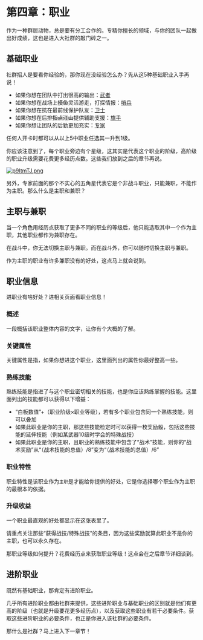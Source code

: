 # 第四章：职业

作为一种群居动物，总是要有分工合作的。专精你擅长的领域，与你的团队一起做出好成绩，这也是进入大社群的敲门砖之一。

## 基础职业

社群招人是要看你经验的，那你现在没经验怎么办？先从这5种基础职业入手再说！

* 如果你想在团队中打出很高的输出：<a href="../../data/social/basicJob/Warrior" target="_blank">武者</a>
* 如果你想在战场上<del>摸鱼</del>灵活游走，打探情报：<a href="../../data/social/basicJob/Sentinel" target="_blank">哨兵</a>
* 如果你想在抗在最前线保护队友：<a href="../../data/social/basicJob/Guard" target="_blank">卫士</a>
* 如果你想在后排<del>指点江山</del>提供辅助支援：<a href="../../data/social/basicJob/Standard-bearer" target="_blank">旗手</a>
* 如果你想让团队的后勤更加充实：<a href="../../data/social/basicJob/Specialist" target="_blank">专家</a>

任何人开卡时都可以从以上5中职业任选其一升到1级。

你应该注意到了，每个职业旁边有个星级，这其实是代表这个职业的阶级，高阶级的职业升级需要花费更多经历点数。这些我们放到之后的章节再说。

[![p9ItmTJ.png](https://s1.ax1x.com/2023/05/21/p9ItmTJ.png)](https://imgse.com/i/p9ItmTJ)

另外，专家前面的那个不实心的五角星代表它是个非战斗职业，只能兼职，不能作为主职。那么什么是主职和兼职？

## 主职与兼职

当一个角色用经历点获取了更多不同的职业的等级后，他只能选取其中一个作为主职，其他职业都作为兼职存在。

在战斗中，你无法切换主职与兼职。而在战斗外，你可以随时切换主职与兼职。

作为主职的职业有许多兼职没有的好处，这点马上就会说到。

## 职业信息

进职业有啥好处？进相关页面看职业信息！

### 概述

一段概括该职业整体内容的文字，让你有个大概的了解。

### 关键属性

关键属性是指，如果你想进这个职业，这里面列出的属性你最好整高一些。

### 熟练技能

熟练技能是指进了与这个职业密切相关的技能，也是你应该熟练掌握的技能。这里面列出的技能都可以获得以下增益：

* “白板数值”+（职业阶级×职业等级），若有多个职业包含同一个熟练技能，则可以叠加
* 如果此职业是你的主职，那这些技能检定时可以获得一枚奖励骰，包括这些技能的延伸技能（例如某武器10级时学会的特殊战技）
* 如果此职业是你的主职，且职业的熟练技能中包含了“战术”技能，则你的“战术奖励”从“（战术技能的总值）/8”变为“（战术技能的总值）/6”

### 职业特性

职业特性是该职业作为`主职`是才能给你提供的好处，它是你选择哪个职业作为主职的最根本的依据。

### 升级收益

一个职业最直观的好处都显示在这张表里了。

请重点关注那些“获得战技/特殊战技”的条目，因为这些奖励就算此职业不是你的主职，也可以永久存在。

那职业等级如何提升？花费经历点来获取职业等级！这点会在之后章节详细谈到。

## 进阶职业

既然有基础职业，那肯定有进阶职业。

几乎所有进阶职业都由社群来提供，这些进阶职业与基础职业的区别就是他们有更高的阶级（也就是升级要花更多经历点），以及获取这些职业有若干必要条件。获取这些进阶职业的必要条件，也正是你进入该社群的必要条件。

那什么是社群？马上进入下一章节！



